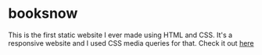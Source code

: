 # booksnow
This is the first static website I ever made using HTML and CSS. It's a responsive website and I used CSS media queries for that. 
Check it out [here](https://shubhramishrakota2310.github.io/booksnow)

